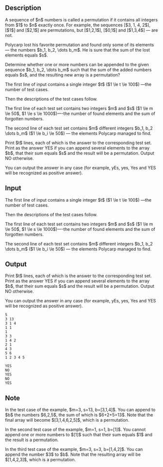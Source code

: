 ## Description

<div><p>A sequence of $n$ numbers is called a permutation if it contains all integers from $1$ to $n$ exactly once. For example, the sequences [$3, 1, 4, 2$], [$1$] and [$2,1$] are permutations, but [$1,2,1$], [$0,1$] and [$1,3,4$]&nbsp;— are not.</p><p>Polycarp lost his favorite permutation and found only some of its elements — the numbers $b_1, b_2, \dots b_m$. He is sure that the sum of the lost elements equals $s$.</p><p>Determine whether one or more numbers can be appended to the given sequence $b_1, b_2, \dots b_m$ such that the sum of the added numbers equals $s$, and the resulting new array is a permutation?</p></div><div class="input-specification"><p>The first line of input contains a single integer $t$ ($1 \le t \le 100$)&nbsp;—the number of test cases. </p><p>Then the descriptions of the test cases follow.</p><p>The first line of each test set contains two integers $m$ and $s$ ($1 \le m \le 50$, $1 \le s \le 1000$)—-the number of found elements and the sum of forgotten numbers.</p><p>The second line of each test set contains $m$ different integers $b_1, b_2 \dots b_m$ ($1 \le b_i \le 50$) — the elements Polycarp managed to find.</p></div><div class="output-specification"><p>Print $t$ lines, each of which is the answer to the corresponding test set. Print as the answer <span class="tex-font-style-tt">YES</span> if you can append several elements to the array $b$, that their sum equals $s$ and the result will be a permutation. Output <span class="tex-font-style-tt">NO</span> otherwise.</p><p>You can output the answer in any case (for example, <span class="tex-font-style-tt">yEs</span>, <span class="tex-font-style-tt">yes</span>, <span class="tex-font-style-tt">Yes</span> and <span class="tex-font-style-tt">YES</span> will be recognized as positive answer).</p></div>

## Input

<p>The first line of input contains a single integer $t$ ($1 \le t \le 100$)&nbsp;—the number of test cases. </p><p>Then the descriptions of the test cases follow.</p><p>The first line of each test set contains two integers $m$ and $s$ ($1 \le m \le 50$, $1 \le s \le 1000$)—-the number of found elements and the sum of forgotten numbers.</p><p>The second line of each test set contains $m$ different integers $b_1, b_2 \dots b_m$ ($1 \le b_i \le 50$) — the elements Polycarp managed to find.</p>

## Output

<p>Print $t$ lines, each of which is the answer to the corresponding test set. Print as the answer <span class="tex-font-style-tt">YES</span> if you can append several elements to the array $b$, that their sum equals $s$ and the result will be a permutation. Output <span class="tex-font-style-tt">NO</span> otherwise.</p><p>You can output the answer in any case (for example, <span class="tex-font-style-tt">yEs</span>, <span class="tex-font-style-tt">yes</span>, <span class="tex-font-style-tt">Yes</span> and <span class="tex-font-style-tt">YES</span> will be recognized as positive answer).</p>





```input1|2,3,6,7,10,11
5
3 13
3 1 4
1 1
1
3 3
1 4 2
2 1
4 3
5 6
1 2 3 4 5
```




```output1
YES
NO
YES
NO
YES
```



## Note

<p>In the test case of the example, $m=3, s=13, b=[3,1,4]$. You can append to $b$ the numbers $6,2,5$, the sum of which is $6+2+5=13$. Note that the final array will become $[3,1,4,6,2,5]$, which is a permutation.</p><p>In the second test case of the example, $m=1, s=1, b=[1]$. You cannot append one or more numbers to $[1]$ such that their sum equals $1$ and the result is a permutation.</p><p>In the third test case of the example, $m=3, s=3, b=[1,4,2]$. You can append the number $3$ to $b$. Note that the resulting array will be $[1,4,2,3]$, which is a permutation.</p>
